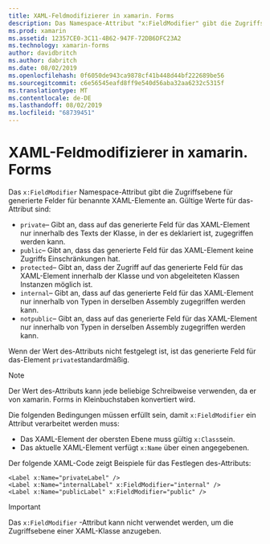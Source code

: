 ```yaml
---
title: XAML-Feldmodifizierer in xamarin. Forms
description: Das Namespace-Attribut "x:FieldModifier" gibt die Zugriffsebene für generierte Felder für benannte XAML-Elemente an.
ms.prod: xamarin
ms.assetid: 12357CE0-3C11-4B62-947F-72DB6DFC23A2
ms.technology: xamarin-forms
author: davidbritch
ms.author: dabritch
ms.date: 08/02/2019
ms.openlocfilehash: 0f6050de943ca9878cf41b448d44bf222689be56
ms.sourcegitcommit: c6e56545eafd8ff9e540d56aba32aa6232c5315f
ms.translationtype: MT
ms.contentlocale: de-DE
ms.lasthandoff: 08/02/2019
ms.locfileid: "68739451"
---
```

# <a name="xaml-field-modifiers-in-xamarinforms"></a>XAML-Feldmodifizierer in xamarin. Forms

Das `x:FieldModifier` Namespace-Attribut gibt die Zugriffsebene für generierte Felder für benannte XAML-Elemente an. Gültige Werte für das-Attribut sind:

- `private`– Gibt an, dass auf das generierte Feld für das XAML-Element nur innerhalb des Texts der Klasse, in der es deklariert ist, zugegriffen werden kann.
- `public`– Gibt an, dass das generierte Feld für das XAML-Element keine Zugriffs Einschränkungen hat.
- `protected`– Gibt an, dass der Zugriff auf das generierte Feld für das XAML-Element innerhalb der Klasse und von abgeleiteten Klassen Instanzen möglich ist.
- `internal`– Gibt an, dass auf das generierte Feld für das XAML-Element nur innerhalb von Typen in derselben Assembly zugegriffen werden kann.
- `notpublic`– Gibt an, dass auf das generierte Feld für das XAML-Element nur innerhalb von Typen in derselben Assembly zugegriffen werden kann.

Wenn der Wert des-Attributs nicht festgelegt ist, ist das generierte Feld für das-Element `private`standardmäßig.

> [!NOTE]
> Der Wert des-Attributs kann jede beliebige Schreibweise verwenden, da er von xamarin. Forms in Kleinbuchstaben konvertiert wird.

Die folgenden Bedingungen müssen erfüllt sein, damit `x:FieldModifier` ein Attribut verarbeitet werden muss:

- Das XAML-Element der obersten Ebene muss gültig `x:Class`sein.
- Das aktuelle XAML-Element verfügt `x:Name` über einen angegebenen.

Der folgende XAML-Code zeigt Beispiele für das Festlegen des-Attributs:

```xaml
<Label x:Name="privateLabel" />
<Label x:Name="internalLabel" x:FieldModifier="internal" />
<Label x:Name="publicLabel" x:FieldModifier="public" />
```

> [!IMPORTANT]
> Das `x:FieldModifier` -Attribut kann nicht verwendet werden, um die Zugriffsebene einer XAML-Klasse anzugeben.
